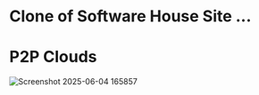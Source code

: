 # Clone of Software House Site ...
# P2P Clouds
![Screenshot 2025-06-04 165857](https://github.com/user-attachments/assets/f3cdd05a-f916-45be-9044-3748b02a67ba)
